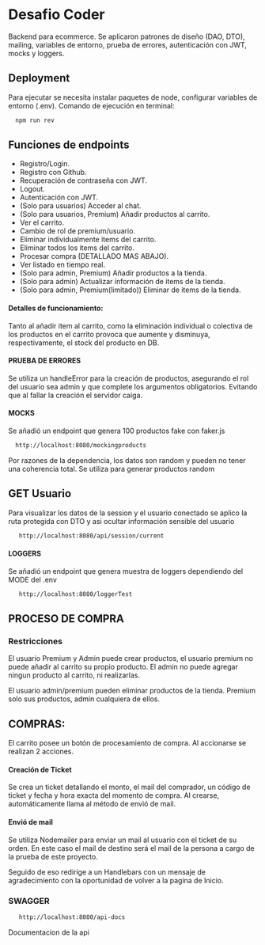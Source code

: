# Desafio Coder

Backend para ecommerce. Se aplicaron patrones de diseño (DAO, DTO), mailing, variables de entorno, prueba de errores, autenticación con JWT, mocks y loggers.

## Deployment

Para ejecutar se necesita instalar paquetes de node, configurar variables de entorno (.env). Comando de ejecución en terminal:

```bash
  npm run rev
```

## Funciones de endpoints

- Registro/Login.
- Registro con Github.
- Recuperación de contraseña con JWT.
- Logout.
- Autenticación con JWT.
- (Solo para usuarios) Acceder al chat.
- (Solo para usuarios, Premium) Añadir productos al carrito.
- Ver el carrito.
- Cambio de rol de premium/usuario.
- Eliminar individualmente items del carrito.
- Eliminar todos los items del carrito.
- Procesar compra (DETALLADO MAS ABAJO).
- Ver listado en tiempo real.
- (Solo para admin, Premium) Añadir productos a la tienda.
- (Solo para admin) Actualizar información de items de la tienda.
- (Solo para admin, Premium(limitado)) Eliminar de items de la tienda.

#### Detalles de funcionamiento:

Tanto al añadir item al carrito, como la eliminación individual o colectiva de los productos en el carrito provoca que aumente y disminuya, respectivamente, el stock del producto en DB.

#### PRUEBA DE ERRORES

Se utiliza un handleError para la creación de productos, asegurando el rol del usuario sea admin y que complete los argumentos obligatorios. Evitando que al fallar la creación el servidor caiga.

#### MOCKS

Se añadió un endpoint que genera 100 productos fake con faker.js

```bash
  http://localhost:8080/mockingproducts
```

Por razones de la dependencia, los datos son random y pueden no tener una coherencia total. Se utiliza para generar productos random

## GET Usuario

Para visualizar los datos de la session y el usuario conectado se aplico la ruta protegida con DTO y asi ocultar información sensible del usuario

```bash
   http://localhost:8080/api/session/current
```

#### LOGGERS

Se añadió un endpoint que genera muestra de loggers dependiendo del MODE del .env

```bash
   http://localhost:8080/loggerTest
```

## PROCESO DE COMPRA

### Restricciones

El usuario Premium y Admin puede crear productos, el usuario premium no puede añadir al carrito su propio producto. El admin no puede agregar ningun producto al carrito, ni realizarlas.

El usuario admin/premium pueden eliminar productos de la tienda. Premium solo sus productos, admin cualquiera de ellos.


## COMPRAS:

El carrito posee un botón de procesamiento de compra. Al accionarse se realizan 2 acciones.

#### Creación de Ticket

Se crea un ticket detallando el monto, el mail del comprador, un código de ticket y fecha y hora exacta del momento de compra. Al crearse, automáticamente llama al método de envió de mail.

#### Envió de mail

Se utiliza Nodemailer para enviar un mail al usuario con el ticket de su orden. En este caso el mail de destino será el mail de la persona a cargo de la prueba de este proyecto.

Seguido de eso redirige a un Handlebars con un mensaje de agradecimiento con la oportunidad de volver a la pagina de Inicio.

### SWAGGER

```bash
   http://localhost:8080/api-docs
```

Documentacion de la api
